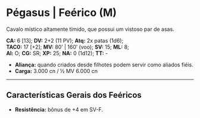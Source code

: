 # Pégasus | Feérico (M)

Cavalo místico altamente tímido, que possui um vistoso par de asas.

**CA:** 6 [13]; **DV:** 2+2 (11 PV); **Atq:** 2x patas (1d6);  
**TAC0:** 17 [+2]; **MV:** 80’ | 160’ (voo); **SV:** 15; **ML:** 8;  
**Al:** O; **CG:** SR; **XP:** 25; **NA:** 0 (1d12); **TT:** -

- **Aliança:** quando criados desde filhotes podem servir como aliados fiéis.  
- **Carga:** 3.000 cn / ½ MV 6.000 cn

---

## Características Gerais dos Feéricos

- **Resistência:** bônus de +4 em SV-F.